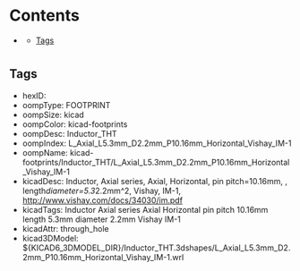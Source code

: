 



Contents
========

* [](#)
	* [Tags](#tags)

# 

## Tags

- hexID: 
- oompType: FOOTPRINT
- oompSize: kicad
- oompColor: kicad-footprints
- oompDesc: Inductor_THT
- oompIndex: L_Axial_L5.3mm_D2.2mm_P10.16mm_Horizontal_Vishay_IM-1
- oompName: kicad-footprints/Inductor_THT/L_Axial_L5.3mm_D2.2mm_P10.16mm_Horizontal_Vishay_IM-1
- kicadDesc: Inductor, Axial series, Axial, Horizontal, pin pitch=10.16mm, , length*diameter=5.3*2.2mm^2, Vishay, IM-1, http://www.vishay.com/docs/34030/im.pdf
- kicadTags: Inductor Axial series Axial Horizontal pin pitch 10.16mm  length 5.3mm diameter 2.2mm Vishay IM-1
- kicadAttr: through_hole
- kicad3DModel: ${KICAD6_3DMODEL_DIR}/Inductor_THT.3dshapes/L_Axial_L5.3mm_D2.2mm_P10.16mm_Horizontal_Vishay_IM-1.wrl
